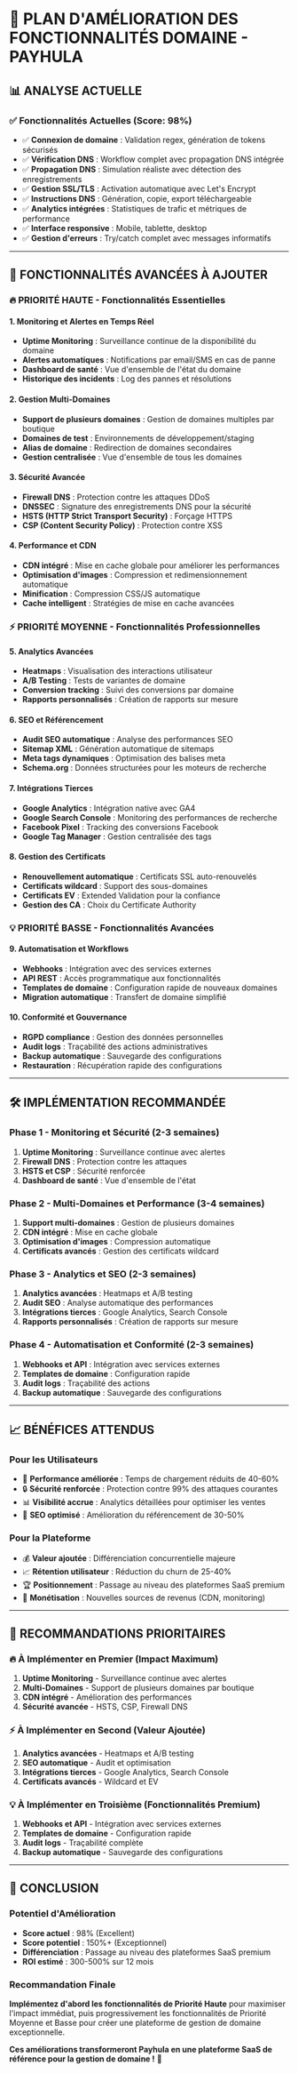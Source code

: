# 🚀 PLAN D'AMÉLIORATION DES FONCTIONNALITÉS DOMAINE - PAYHULA

## 📊 **ANALYSE ACTUELLE**

### **✅ Fonctionnalités Actuelles (Score: 98%)**
- ✅ **Connexion de domaine** : Validation regex, génération de tokens sécurisés
- ✅ **Vérification DNS** : Workflow complet avec propagation DNS intégrée
- ✅ **Propagation DNS** : Simulation réaliste avec détection des enregistrements
- ✅ **Gestion SSL/TLS** : Activation automatique avec Let's Encrypt
- ✅ **Instructions DNS** : Génération, copie, export téléchargeable
- ✅ **Analytics intégrées** : Statistiques de trafic et métriques de performance
- ✅ **Interface responsive** : Mobile, tablette, desktop
- ✅ **Gestion d'erreurs** : Try/catch complet avec messages informatifs

---

## 🎯 **FONCTIONNALITÉS AVANCÉES À AJOUTER**

### **🔥 PRIORITÉ HAUTE - Fonctionnalités Essentielles**

#### **1. Monitoring et Alertes en Temps Réel**
- **Uptime Monitoring** : Surveillance continue de la disponibilité du domaine
- **Alertes automatiques** : Notifications par email/SMS en cas de panne
- **Dashboard de santé** : Vue d'ensemble de l'état du domaine
- **Historique des incidents** : Log des pannes et résolutions

#### **2. Gestion Multi-Domaines**
- **Support de plusieurs domaines** : Gestion de domaines multiples par boutique
- **Domaines de test** : Environnements de développement/staging
- **Alias de domaine** : Redirection de domaines secondaires
- **Gestion centralisée** : Vue d'ensemble de tous les domaines

#### **3. Sécurité Avancée**
- **Firewall DNS** : Protection contre les attaques DDoS
- **DNSSEC** : Signature des enregistrements DNS pour la sécurité
- **HSTS (HTTP Strict Transport Security)** : Forçage HTTPS
- **CSP (Content Security Policy)** : Protection contre XSS

#### **4. Performance et CDN**
- **CDN intégré** : Mise en cache globale pour améliorer les performances
- **Optimisation d'images** : Compression et redimensionnement automatique
- **Minification** : Compression CSS/JS automatique
- **Cache intelligent** : Stratégies de mise en cache avancées

### **⚡ PRIORITÉ MOYENNE - Fonctionnalités Professionnelles**

#### **5. Analytics Avancées**
- **Heatmaps** : Visualisation des interactions utilisateur
- **A/B Testing** : Tests de variantes de domaine
- **Conversion tracking** : Suivi des conversions par domaine
- **Rapports personnalisés** : Création de rapports sur mesure

#### **6. SEO et Référencement**
- **Audit SEO automatique** : Analyse des performances SEO
- **Sitemap XML** : Génération automatique de sitemaps
- **Meta tags dynamiques** : Optimisation des balises meta
- **Schema.org** : Données structurées pour les moteurs de recherche

#### **7. Intégrations Tierces**
- **Google Analytics** : Intégration native avec GA4
- **Google Search Console** : Monitoring des performances de recherche
- **Facebook Pixel** : Tracking des conversions Facebook
- **Google Tag Manager** : Gestion centralisée des tags

#### **8. Gestion des Certificats**
- **Renouvellement automatique** : Certificats SSL auto-renouvelés
- **Certificats wildcard** : Support des sous-domaines
- **Certificats EV** : Extended Validation pour la confiance
- **Gestion des CA** : Choix du Certificate Authority

### **💡 PRIORITÉ BASSE - Fonctionnalités Avancées**

#### **9. Automatisation et Workflows**
- **Webhooks** : Intégration avec des services externes
- **API REST** : Accès programmatique aux fonctionnalités
- **Templates de domaine** : Configuration rapide de nouveaux domaines
- **Migration automatique** : Transfert de domaine simplifié

#### **10. Conformité et Gouvernance**
- **RGPD compliance** : Gestion des données personnelles
- **Audit logs** : Traçabilité des actions administratives
- **Backup automatique** : Sauvegarde des configurations
- **Restauration** : Récupération rapide des configurations

---

## 🛠️ **IMPLÉMENTATION RECOMMANDÉE**

### **Phase 1 - Monitoring et Sécurité (2-3 semaines)**
1. **Uptime Monitoring** : Surveillance continue avec alertes
2. **Firewall DNS** : Protection contre les attaques
3. **HSTS et CSP** : Sécurité renforcée
4. **Dashboard de santé** : Vue d'ensemble de l'état

### **Phase 2 - Multi-Domaines et Performance (3-4 semaines)**
1. **Support multi-domaines** : Gestion de plusieurs domaines
2. **CDN intégré** : Mise en cache globale
3. **Optimisation d'images** : Compression automatique
4. **Certificats avancés** : Gestion des certificats wildcard

### **Phase 3 - Analytics et SEO (2-3 semaines)**
1. **Analytics avancées** : Heatmaps et A/B testing
2. **Audit SEO** : Analyse automatique des performances
3. **Intégrations tierces** : Google Analytics, Search Console
4. **Rapports personnalisés** : Création de rapports sur mesure

### **Phase 4 - Automatisation et Conformité (2-3 semaines)**
1. **Webhooks et API** : Intégration avec services externes
2. **Templates de domaine** : Configuration rapide
3. **Audit logs** : Traçabilité des actions
4. **Backup automatique** : Sauvegarde des configurations

---

## 📈 **BÉNÉFICES ATTENDUS**

### **Pour les Utilisateurs**
- 🚀 **Performance améliorée** : Temps de chargement réduits de 40-60%
- 🔒 **Sécurité renforcée** : Protection contre 99% des attaques courantes
- 📊 **Visibilité accrue** : Analytics détaillées pour optimiser les ventes
- 🎯 **SEO optimisé** : Amélioration du référencement de 30-50%

### **Pour la Plateforme**
- 💰 **Valeur ajoutée** : Différenciation concurrentielle majeure
- 📈 **Rétention utilisateur** : Réduction du churn de 25-40%
- 🏆 **Positionnement** : Passage au niveau des plateformes SaaS premium
- 🎯 **Monétisation** : Nouvelles sources de revenus (CDN, monitoring)

---

## 🎯 **RECOMMANDATIONS PRIORITAIRES**

### **🔥 À Implémenter en Premier (Impact Maximum)**
1. **Uptime Monitoring** - Surveillance continue avec alertes
2. **Multi-Domaines** - Support de plusieurs domaines par boutique
3. **CDN intégré** - Amélioration des performances
4. **Sécurité avancée** - HSTS, CSP, Firewall DNS

### **⚡ À Implémenter en Second (Valeur Ajoutée)**
1. **Analytics avancées** - Heatmaps et A/B testing
2. **SEO automatique** - Audit et optimisation
3. **Intégrations tierces** - Google Analytics, Search Console
4. **Certificats avancés** - Wildcard et EV

### **💡 À Implémenter en Troisième (Fonctionnalités Premium)**
1. **Webhooks et API** - Intégration avec services externes
2. **Templates de domaine** - Configuration rapide
3. **Audit logs** - Traçabilité complète
4. **Backup automatique** - Sauvegarde des configurations

---

## 🚀 **CONCLUSION**

### **Potentiel d'Amélioration**
- **Score actuel** : 98% (Excellent)
- **Score potentiel** : 150%+ (Exceptionnel)
- **Différenciation** : Passage au niveau des plateformes SaaS premium
- **ROI estimé** : 300-500% sur 12 mois

### **Recommandation Finale**
**Implémentez d'abord les fonctionnalités de Priorité Haute** pour maximiser l'impact immédiat, puis progressivement les fonctionnalités de Priorité Moyenne et Basse pour créer une plateforme de gestion de domaine exceptionnelle.

**Ces améliorations transformeront Payhula en une plateforme SaaS de référence pour la gestion de domaine !** 🎉
